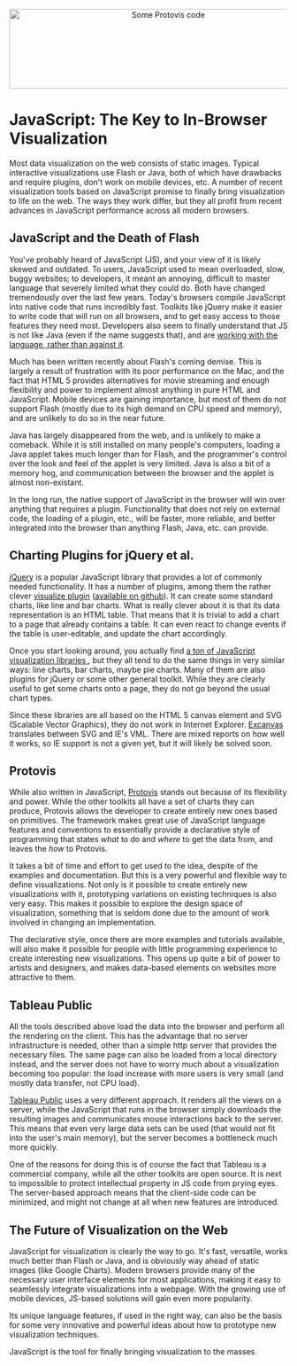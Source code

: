 <p align="center"><img src="https://media.eagereyes.org/media/2010/protovis-code.png" width="560" height="144" alt="Some Protovis code" /></p>

# JavaScript: The Key to In-Browser Visualization

Most data visualization on the web consists of static images. Typical interactive visualizations use Flash or Java, both of which have drawbacks and require plugins, don't work on mobile devices, etc. A number of recent visualization tools based on JavaScript promise to finally bring visualization to life on the web. The ways they work differ, but they all profit from recent advances in JavaScript performance across all modern browsers.

## JavaScript and the Death of Flash

You've probably heard of JavaScript (JS), and your view of it is likely skewed and outdated. To users, JavaScript used to mean overloaded, slow, buggy websites; to developers, it meant an annoying, difficult to master language that severely limited what they could do. Both have changed tremendously over the last few years. Today's browsers compile JavaScript into native code that runs incredibly fast. Toolkits like jQuery make it easier to write code that will run on all browsers, and to get easy access to those features they need most. Developers also seem to finally understand that JS is not like Java (even if the name suggests that), and are <a href="http://javascript.crockford.com/">working with the language, rather than against it</a>.

Much has been written recently about Flash's coming demise. This is largely a result of frustration with its poor performance on the Mac, and the fact that HTML 5 provides alternatives for movie streaming and enough flexibility and power to implement almost anything in pure HTML and JavaScript. Mobile devices are gaining importance, but most of them do not support Flash (mostly due to its high demand on CPU speed and memory), and are unlikely to do so in the near future.

Java has largely disappeared from the web, and is unlikely to make a comeback. While it is still installed on many people's computers, loading a Java applet takes much longer than for Flash, and the programmer's control over the look and feel of the applet is very limited. Java is also a bit of a memory hog, and communication between the browser and the applet is almost non-existant.

In the long run, the native support of JavaScript in the browser will win over anything that requires a plugin. Functionality that does not rely on external code, the loading of a plugin, etc., will be faster, more reliable, and better integrated into the browser than anything Flash, Java, etc. can provide.

## Charting Plugins for jQuery et al.

<a href="http://jquery.com/">jQuery</a> is a popular JavaScript library that provides a lot of commonly needed functionality. It has a number of plugins, among them the rather clever <a href="http://www.filamentgroup.com/lab/update_to_jquery_visualize_accessible_charts_with_html5_from_designing_with/">visualize plugin</a> (<a href="http://github.com/em-/jquery-visualize">available on github</a>). It can create some standard charts, like line and bar charts. What is really clever about it is that its data representation is an HTML table. That means that it is trivial to add a chart to a page that already contains a table. It can even react to change events if the table is user-editable, and update the chart accordingly. 

Once you start looking around, you actually find <a href="http://sixrevisions.com/javascript/20-fresh-javascript-data-visualization-libraries/"> a ton of JavaScript visualization libraries </a>, but they all tend to do the same things in very similar ways: line charts, bar charts, maybe pie charts. Many of them are also plugins for jQuery or some other general toolkit. While they are clearly useful to get some charts onto a page, they do not go beyond the usual chart types.

Since these libraries are all based on the HTML 5 canvas element and SVG (Scalable Vector Graphics), they do not work in Internet Explorer. <a href="http://code.google.com/p/explorercanvas/">Excanvas</a> translates between SVG and IE's VML. There are mixed reports on how well it works, so IE support is not a given yet, but it will likely be solved soon.

## Protovis

While also written in JavaScript, <a href="http://protovis.org/">Protovis</a> stands out because of its flexibility and power. While the other toolkits all have a set of charts they can produce, Protovis allows the developer to create entirely new ones based on primitives. The framework makes great use of JavaScript language features and conventions to essentially provide a declarative style of programming that states <em>what</em> to do and <em>where</em> to get the data from, and leaves the <em>how</em> to Protovis.

It takes a bit of time and effort to get used to the idea, despite of the examples and documentation. But this is a very powerful and flexible way to define visualizations. Not only is it possible to create entirely new visualizations with it, prototyping variations on existing techniques is also very easy. This makes it possible to explore the design space of visualization, something that is seldom done due to the amount of work involved in changing an implementation.

The declarative style, once there are more examples and tutorials available, will also make it possible for people with little programming experience to create interesting new visualizations. This opens up quite a bit of power to artists and designers, and makes data-based elements on websites more attractive to them.

## Tableau Public

All the tools described above load the data into the browser and perform all the rendering on the client. This has the advantage that no server infrastructure is needed, other than a simple http server that provides the necessary files. The same page can also be loaded from a local directory instead, and the server does not have to worry much about a visualization becoming too popular: the load increase with more users is very small (and mostly data transfer, not CPU load).

<a href="http://www.tableausoftware.com/public/">Tableau Public</a> uses a very different approach. It renders all the views on a server, while the JavaScript that runs in the browser simply downloads the resulting images and communicates mouse interactions back to the server. This means that even very large data sets can be used (that would not fit into the user's main memory), but the server becomes a bottleneck much more quickly.

One of the reasons for doing this is of course the fact that Tableau is a commercial company, while all the other toolkits are open source. It is next to impossible to protect intellectual property in JS code from prying eyes. The server-based approach means that the client-side code can be minimized, and might not change at all when new features are introduced.

## The Future of Visualization on the Web

JavaScript for visualization is clearly the way to go. It's fast, versatile, works much better than Flash or Java, and is obviously way ahead of static images (like Google Charts). Modern browsers provide many of the necessary user interface elements for most applications, making it easy to seamlessly integrate visualizations into a webpage. With the growing use of mobile devices, JS-based solutions will gain even more popularity.

Its unique language features, if used in the right way, can also be the basis for some very innovative and powerful ideas about how to prototype new visualization techniques.

JavaScript is the tool for finally bringing visualization to the masses.
